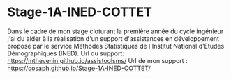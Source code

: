 # Stage-1A-INED-COTTET

Dans le cadre de mon stage  cloturant la première année du cycle ingénieur j'ai du aider à la réalisation d'un support d'assistances en développement proposé par le service Méthodes Statistiques de l'Institut National d'Etudes Démographiques
(INED).
Url du support: https://mthevenin.github.io/assistoolsms/
Url de mon support : https://cosaph.github.io/Stage-1A-INED-COTTET/

